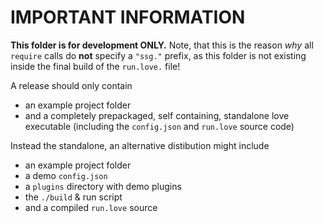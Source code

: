 # IMPORTANT INFORMATION

**This folder is for development ONLY.**
Note, that this is the reason *why* all `require` calls do **not** specify a `"ssg."` prefix, as this folder is not existing inside the final build of the `run.love.` file!

A release should only contain

- an example project folder
- and a completely prepackaged, self containing, standalone love executable (including the `config.json` and `run.love` source code)

Instead the standalone, an alternative distibution might include

- an example project folder
- a demo `config.json`
- a `plugins` directory with demo plugins
- the `./build` & run script
- and a compiled `run.love` source
